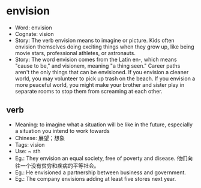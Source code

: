 # envision

- Word: envision
- Cognate: vision
- Story: The verb envision means to imagine or picture. Kids often envision themselves doing exciting things when they grow up, like being movie stars, professional athletes, or astronauts.
- Story: The word envision comes from the Latin en-, which means "cause to be," and visionem, meaning "a thing seen." Career paths aren't the only things that can be envisioned. If you envision a cleaner world, you may volunteer to pick up trash on the beach. If you envision a more peaceful world, you might make your brother and sister play in separate rooms to stop them from screaming at each other.

## verb

- Meaning: to imagine what a situation will be like in the future, especially a situation you intend to work towards
- Chinese: 展望；想象
- Tags: vision
- Use: ~ sth
- Eg.: They envision an equal society, free of poverty and disease. 他们向往一个没有贫穷和疾病的平等社会。
- Eg.: He envisioned a partnership between business and government.
- Eg.: The company envisions adding at least five stores next year.

